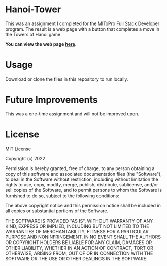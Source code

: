 # Hanoi-Tower

This was an assignment I completed for the MITxPro Full Stack Developer program. The result is a web page with a button that completes a move in the Towers of Hanoi game.

<strong>You can view the web page <a href="https://willrobinson152.github.io/PacMen/">here</a>.</strong>

# Usage
Download or clone the files in this repository to run locally.

# Future Improvements

This was a one-time assignment and will not be improved upon.  

# License

MIT License

Copyright (c) 2022

Permission is hereby granted, free of charge, to any person obtaining a copy
of this software and associated documentation files (the "Software"), to deal
in the Software without restriction, including without limitation the rights
to use, copy, modify, merge, publish, distribute, sublicense, and/or sell
copies of the Software, and to permit persons to whom the Software is
furnished to do so, subject to the following conditions:

The above copyright notice and this permission notice shall be included in all
copies or substantial portions of the Software.

THE SOFTWARE IS PROVIDED "AS IS", WITHOUT WARRANTY OF ANY KIND, EXPRESS OR
IMPLIED, INCLUDING BUT NOT LIMITED TO THE WARRANTIES OF MERCHANTABILITY,
FITNESS FOR A PARTICULAR PURPOSE AND NONINFRINGEMENT. IN NO EVENT SHALL THE
AUTHORS OR COPYRIGHT HOLDERS BE LIABLE FOR ANY CLAIM, DAMAGES OR OTHER
LIABILITY, WHETHER IN AN ACTION OF CONTRACT, TORT OR OTHERWISE, ARISING FROM,
OUT OF OR IN CONNECTION WITH THE SOFTWARE OR THE USE OR OTHER DEALINGS IN THE
SOFTWARE.

